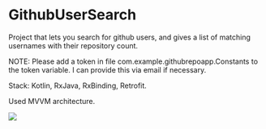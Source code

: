 # GithubUserSearch
Project that lets you search for github users, and gives a list of matching usernames with their repository count.

NOTE: Please add a token in file com.example.githubrepoapp.Constants to the token variable. I can provide this via email if necessary. 

Stack: Kotlin, RxJava, RxBinding, Retrofit. 

Used MVVM architecture. 

![](https://github.com/gcgatti2/GithubUserSearch/github_search)


